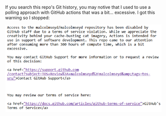 If you search this repo's Git history, you may notive that I used to use a polling approach with GitHub actions that was a bit... excessive. I got this warning so I stopped:

![that fateful day](./that-fateful-day.png)
